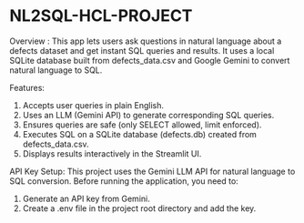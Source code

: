 # NL2SQL-HCL-PROJECT
Overview :
This app lets users ask questions in natural language about a defects dataset and get instant SQL queries and results. It uses a local SQLite database built from defects_data.csv and Google Gemini to convert natural language to SQL. 

Features: 
1. Accepts user queries in plain English.
2. Uses an LLM (Gemini API) to generate corresponding SQL queries.
3. Ensures queries are safe (only SELECT allowed, limit enforced).
4. Executes SQL on a SQLite database (defects.db) created from defects_data.csv.
5. Displays results interactively in the Streamlit UI.

API Key Setup:
This project uses the Gemini LLM API for natural language to SQL conversion.
Before running the application, you need to:

1. Generate an API key from Gemini.
2. Create a .env file in the project root directory and add the key.
